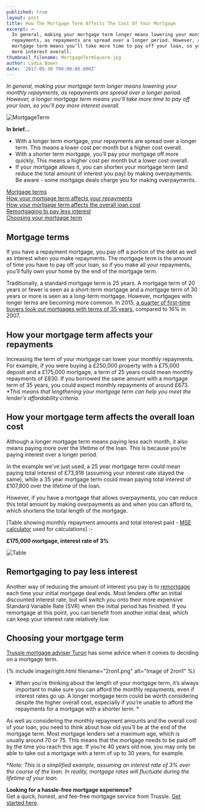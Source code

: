```yaml
---
published: true
layout: post
title: How The Mortgage Term Affects The Cost Of Your Mortgage
excerpt: >-
  In general, making your mortgage term longer means lowering your monthly
  repayments, as repayments are spread over a longer period. However, a longer
  mortgage term means you’ll take more time to pay off your loan, so you’ll pay
  more interest overall.  
thumbnail_filename: MortgageTermSquare.jpg
author: Lydia Bower
date: '2017-05-30 T00:00:00.000Z'
---
```

_In general, making your mortgage term longer means lowering your monthly repayments, as repayments are spread over a longer period. However, a longer mortgage term means you’ll take more time to pay off your loan, so you’ll pay more interest overall._

![MortgageTerm]({{site.baseurl}}/images/post_images/MortgageTerm.jpg)

**In brief...**
- With a longer term mortgage, your repayments are spread over a longer term. This means a lower cost per month but a higher cost overall. 
- With a shorter term mortgage, you’ll pay your mortgage off more quickly. This means a higher cost per month but a lower cost overall. 
- If your mortgage allows it, you can shorten your mortgage term (and reduce the total amount of interest you pay) by making overpayments. Be aware - some mortgage deals charge you for making overpayments. 

[Mortgage terms](#mortgage-terms)  
[How your mortgage term affects your repayments](#how-your-mortgage-term-affects-your-repayments)  
[How your mortgage term affects the overall loan cost](#how-your-mortgage-term-affects-the-overall-loan-cost)  
[Remortgaging to pay less interest](#remortgaging-to-pay-less-interest)  
[Choosing your mortgage term](#choosing-your-mortgage-term)  


## Mortgage terms
If you have a repayment mortgage, you pay off a portion of the debt as well as interest when you make repayments. The mortgage term is the amount of time you have to pay off your loan, so if you make all your repayments, you’ll fully own your home by the end of the mortgage term. 

Traditionally, a standard mortgage term is 25 years. A mortgage term of 20 years or fewer is seen as a short-term mortgage and a mortgage term of 30 years or more is seen as a long-term mortgage. However, mortgages with longer terms are becoming more common. In 2015, [a quarter of first-time buyers took out mortgages with terms of 35 years](http://www.thisismoney.co.uk/money/mortgageshome/article-3397746/The-rise-35-year-mortgage.html "ThisIsMoney"), compared to 16% in 2007. 

## How your mortgage term affects your repayments
Increasing the term of your mortgage can lower your monthly repayments. For example, if you were buying a £250,000 property with a £75,000 deposit and a £175,000 mortgage, a term of 25 years could mean monthly repayments of £830. If you borrowed the same amount with a mortgage term of 35 years, you could expect monthly repayments of around £673. _*This means that lengthening your mortgage term can help you meet the lender’s affordability criteria._ 

## How your mortgage term affects the overall loan cost
Although a longer mortgage term means paying less each month, it also means paying more over the lifetime of the loan. This is because you’re paying interest over a longer period. 

In the example we’ve just used, a 25 year mortgage term could mean paying total interest of £73,918 (assuming your interest rate stayed the same), while a 35 year mortgage term could mean paying total interest of £107,800 over the lifetime of the loan. 

However, if you have a mortgage that allows overpayments, you can reduce this total amount by making overpayments as and when you can afford to, which shortens the total length of the mortgage. 

[Table showing monthly repayment amounts and total interest paid - [MSE calculator](http://www.moneysavingexpert.com/mortgages/mortgage-rate-calculator) used for calculations] :-


**£175,000 mortgage, interest rate of 3%**

![Table]({{site.baseurl}}/images/post_images/table1.png)

## Remortgaging to pay less interest

Another way of reducing the amount of interest you pay is to [remortgage](https://trussle.com/blog/the-straightforward-guide-to-remortgaging "remortgage") each time your initial mortgage deal ends. Most lenders offer an initial discounted interest rate, but will switch you onto their more expensive Standard Variable Rate (SVR) when the initial period has finished. If you remortgage at this point, you can benefit from another initial deal, which can keep your interest rate relatively low. 

## Choosing your mortgage term 

[Trussle mortgage adviser Turon](https://trussle.com/blog/meet-the-team-turon "Turon") has some advice when it comes to deciding on a mortgage term.  

{% include image/right.html filename="2ron1.png" alt="Image of 2ron1" %}

* When you’re thinking about the length of your mortgage term, it’s always important to make sure you can afford the monthly repayments, even if interest rates go up. A longer mortgage term could be worth considering despite the higher overall cost, especially if you’re unable to afford the repayments for a mortgage with a shorter term. *

As well as considering the monthly repayment amounts and the overall cost of your loan, you need to think about how old you’ll be at the end of the mortgage term. Most mortgage lenders set a maximum age, which is usually around 70 or 75. This means that the mortgage needs to be paid off by the time you reach this age. If you’re 40 years old now, you may only be able to take out a mortgage with a term of up to 30 years, for example.  

*_Note: This is a simplified example, assuming an interest rate of 3% over the course of the loan. In reality, mortgage rates will fluctuate during the lifetime of your loan._  

**Looking for a hassle-free mortgage experience?**  
Get a quick, honest, and fee-free mortgage service from Trussle. [Get started here](https://trussle.com/).

